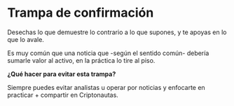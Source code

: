 # Trampa de confirmación

Desechas lo que demuestre lo contrario a lo que supones, y te apoyas en lo que lo avale.

Es muy común que una noticia que -según el sentido común- debería sumarle valor al activo, en la práctica lo tire al piso.

**¿Qué hacer para evitar esta trampa?**

Siempre puedes evitar analistas u operar por noticias y enfocarte en practicar + compartir en Criptonautas.
